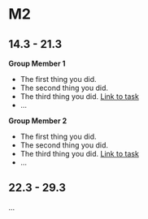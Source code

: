 # M2

## 14.3 - 21.3 

**Group Member 1**

- The first thing you did.
- The second thing you did.
- The third thing you did. [Link to task](https://www.example.com)
- ...

**Group Member 2**

- The first thing you did. 
- The second thing you did.
- The third thing you did. [Link to task](https://www.example.com)
- ...

## 22.3 - 29.3

...

